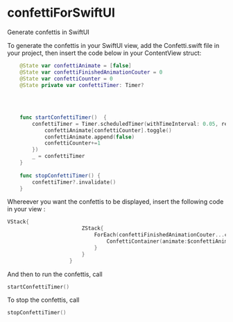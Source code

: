 # confettiForSwiftUI
Generate confettis in SwiftUI


To generate the confettis in your SwiftUI view, add the Confetti.swift file in your project, then insert the code below in your ContentView struct:


```Swift
    @State var confettiAnimate = [false]
    @State var confettiFinishedAnimationCouter = 0
    @State var confettiCounter = 0
    @State private var confettiTimer: Timer?
    
    
    
    
    func startConfettiTimer()  {
        confettiTimer = Timer.scheduledTimer(withTimeInterval: 0.05, repeats: true, block: { _ in
            confettiAnimate[confettiCounter].toggle()
            confettiAnimate.append(false)
            confettiCounter+=1
        })
        _ = confettiTimer
    }
    
    func stopConfettiTimer() {
        confettiTimer?.invalidate()
    }
```

Whereever you want the confettis to be displayed, insert the following code in your view :
```Swift
VStack{
                        ZStack{
                            ForEach(confettiFinishedAnimationCouter...confettiCounter, id:\.self){ i in
                                ConfettiContainer(animate:$confettiAnimate[i], finishedAnimationCouter:$confettiFinishedAnimationCouter, num:1)
                            }
                        }
                    }
```

And then to run the confettis, call 
```Swift
startConfettiTimer()
```

To stop the confettis, call
```Swift
stopConfettiTimer()
```
